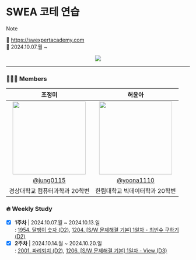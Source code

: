 # SWEA 코테 연습
> [!note]
> 💙 https://swexpertacademy.com  
> 📆 2024.10.07.월 ~  

<div align="center">
  <a href="https://hits.seeyoufarm.com">
    <img src="https://hits.seeyoufarm.com/api/count/incr/badge.svg?url=https%3A%2F%2Fgithub.com%2FVSCodeNers%2Fssambbong_ssafy&count_bg=%2374A5E2&title_bg=%232479FF&icon=samsung.svg&icon_color=%23E7E7E7&title=SWEA+%EC%BD%94%ED%85%8C&edge_flat=false"/>
  </a>
</div>

---

### 👩🏻‍💻 Members
| 조정미 | 허윤아 |                                                                                                               
| :---: | :---: |
| <img width="200px" src="https://avatars.githubusercontent.com/u/76805879?v=4" /> | <img width="200px" src="https://avatars.githubusercontent.com/u/101046600?v=4" /> |
|  [@jung0115](https://github.com/jung0115)  | [@yoona1110](https://github.com/yoona1110)  |
| 경상대학교 컴퓨터과학과 20학번 | 한림대학교 빅데이터학과 20학번 |

### 🔥 Weekly Study
- [x] **1주차** | 2024.10.07.월 ~ 2024.10.13.일  
  : [1954. 달팽이 숫자 (D2)](https://swexpertacademy.com/main/talk/solvingClub/problemView.do?solveclubId=AZJmzmCKl0YDFAXd&contestProbId=AV5PobmqAPoDFAUq&probBoxId=AZJmzmCKl0cDFAXd&type=PROBLEM&problemBoxTitle=D2&problemBoxCnt=2), [1204. [S/W 문제해결 기본] 1일차 - 최빈수 구하기 (D2)](https://swexpertacademy.com/main/talk/solvingClub/problemView.do?solveclubId=AZJmzmCKl0YDFAXd&contestProbId=AV13zo1KAAACFAYh&probBoxId=AZJmzmCKl0cDFAXd&type=PROBLEM&problemBoxTitle=D2&problemBoxCnt=2)  
- [x] **2주차** | 2024.10.14.월 ~ 2024.10.20.일  
  : [2001. 파리퇴치 (D2)](https://swexpertacademy.com/main/code/problem/problemDetail.do?problemLevel=2&contestProbId=AV5PzOCKAigDFAUq&categoryId=AV5PzOCKAigDFAUq&categoryType=CODE&problemTitle=&orderBy=RECOMMEND_COUNT&selectCodeLang=ALL&select-1=2&pageSize=10&pageIndex=1), [1206. [S/W 문제해결 기본] 1일차 - View (D3)](https://swexpertacademy.com/main/code/problem/problemDetail.do?contestProbId=AV134DPqAA8CFAYh)  
